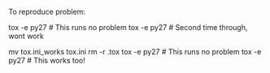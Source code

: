 To reproduce problem:

tox -e py27 # This runs no problem
tox -e py27 # Second time through, wont work

mv tox.ini_works tox.ini
rm -r .tox
tox -e py27 # This runs no problem
tox -e py27 # This works too!



